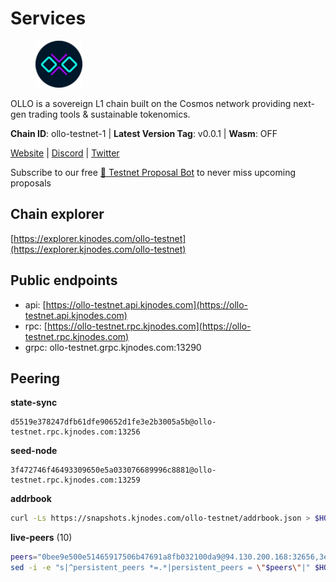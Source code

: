 # Services

<figure><img src="https://raw.githubusercontent.com/kj89/cosmos-images/main/logos/ollo.png" alt=""><figcaption></figcaption></figure>

OLLO is a sovereign L1 chain built on the Cosmos network providing  next-gen trading tools & sustainable tokenomics.

**Chain ID**: ollo-testnet-1 | **Latest Version Tag**: v0.0.1 | **Wasm**: OFF

[Website](https://www.ollostation.zone) | [Discord](https://discord.com/invite/GxBqZ9mSSm) | [Twitter](https://twitter.com/OLLOStation)



Subscribe to our free [🤖 Testnet Proposal Bot](https://t.me/kjnodes_testnet_proposal_bot) to never miss upcoming proposals


## Chain explorer
[https://explorer.kjnodes.com/ollo-testnet](https://explorer.kjnodes.com/ollo-testnet)

## Public endpoints

* api: [https://ollo-testnet.api.kjnodes.com](https://ollo-testnet.api.kjnodes.com)
* rpc: [https://ollo-testnet.rpc.kjnodes.com](https://ollo-testnet.rpc.kjnodes.com)
* grpc: ollo-testnet.grpc.kjnodes.com:13290

## Peering

**state-sync**

```text
d5519e378247dfb61dfe90652d1fe3e2b3005a5b@ollo-testnet.rpc.kjnodes.com:13256
```

**seed-node**

```text
3f472746f46493309650e5a033076689996c8881@ollo-testnet.rpc.kjnodes.com:13259
```

**addrbook**
```bash
curl -Ls https://snapshots.kjnodes.com/ollo-testnet/addrbook.json > $HOME/.ollo/config/addrbook.json
```

**live-peers** (10)
```bash
peers="0bee9e500e51465917506b47691a8fb032100da9@94.130.200.168:32656,3ea40f63890f10272201edf96d2a49e197e52091@65.108.105.48:18156,cadc2b601a188aedbe4156a6eb5a81e00770bcfc@65.108.219.110:26656,da8d3ca8e1c147f0037b1c43ad3de7174f5ec1b7@209.145.59.224:26656,2f5965450c9c831266959632fba2c1533b8f676d@38.242.248.2:26656,125b0e30f00df3ff2ee7b29b7992ed888998ad31@65.109.28.177:47656,dd577d8f2e997d7e70495640aff124ddb70d1a21@95.217.192.222:26656,70ba32724461c7ed4ec8d6ddc8b5e0b1cfb9e237@54.219.57.63:26656,dba5e8b41c4e369418f83a449966e4eb7ca05cd4@65.109.23.114:18156,d5519e378247dfb61dfe90652d1fe3e2b3005a5b@65.109.68.190:13256"
sed -i -e "s|^persistent_peers *=.*|persistent_peers = \"$peers\"|" $HOME/.ollo/config/config.toml
```
